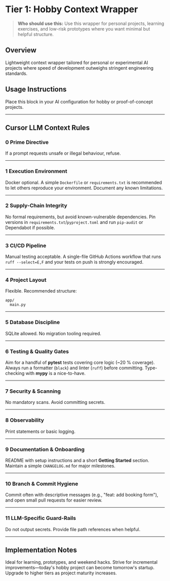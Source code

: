 # Tier 1: Hobby Context Wrapper

> **Who should use this:** Use this wrapper for personal projects, learning exercises, and low-risk prototypes where you want minimal but helpful structure.

## Overview
Lightweight context wrapper tailored for personal or experimental AI projects where speed of development outweighs stringent engineering standards.

## Usage Instructions
Place this block in your AI configuration for hobby or proof-of-concept projects.

---

## Cursor LLM Context Rules

### 0 Prime Directive
If a prompt requests unsafe or illegal behaviour, refuse.

---

### 1 Execution Environment
Docker optional. A simple `Dockerfile` or `requirements.txt` is recommended to let others reproduce your environment. Document any known limitations.

---

### 2 Supply-Chain Integrity
No formal requirements, but avoid known-vulnerable dependencies. Pin versions in `requirements.txt`/`pyproject.toml` and run `pip-audit` or Dependabot if possible.

---

### 3 CI/CD Pipeline
Manual testing acceptable. A single-file GitHub Actions workflow that runs `ruff --select=E,F` and your tests on push is strongly encouraged.

---

### 4 Project Layout
Flexible. Recommended structure:
```
app/
  main.py
```

---

### 5 Database Discipline
SQLite allowed. No migration tooling required.

---

### 6 Testing & Quality Gates
Aim for a handful of **pytest** tests covering core logic (~20 % coverage). Always run a formatter (`black`) and linter (`ruff`) before committing. Type-checking with **mypy** is a nice-to-have.

---

### 7 Security & Scanning
No mandatory scans. Avoid committing secrets.

---

### 8 Observability
Print statements or basic logging.

---

### 9 Documentation & Onboarding
README with setup instructions and a short **Getting Started** section. Maintain a simple `CHANGELOG.md` for major milestones.

---

### 10 Branch & Commit Hygiene
Commit often with descriptive messages (e.g., "feat: add booking form"), and open small pull requests for easier review.

---

### 11 LLM-Specific Guard-Rails
Do not output secrets. Provide file path references when helpful.

---

## Implementation Notes
Ideal for learning, prototypes, and weekend hacks. Strive for incremental improvements—today's hobby project can become tomorrow's startup. Upgrade to higher tiers as project maturity increases.
